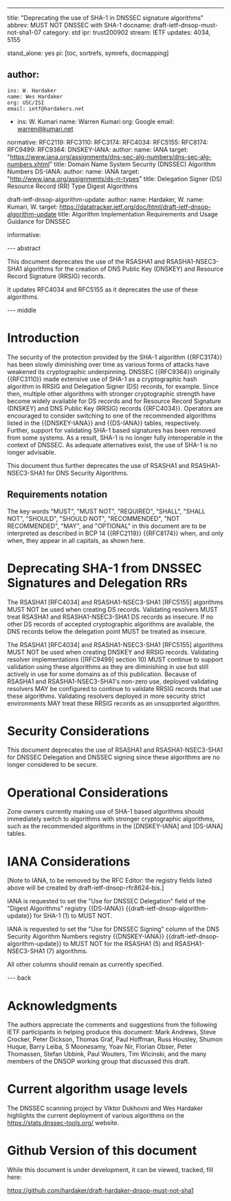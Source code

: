 ---
title: "Deprecating the use of SHA-1 in DNSSEC signature algorithms"
abbrev: MUST NOT DNSSEC with SHA-1
docname: draft-ietf-dnsop-must-not-sha1-07
category: std
ipr: trust200902
stream: IETF
updates: 4034, 5155

stand_alone: yes
pi: [toc, sortrefs, symrefs, docmapping]

author:
  -
    ins: W. Hardaker
    name: Wes Hardaker
    org: USC/ISI
    email: ietf@hardakers.net
  -
    ins: W. Kumari
    name: Warren Kumari
    org: Google
    email: warren@kumari.net

normative:
  RFC2119:
  RFC3110:
  RFC3174:
  RFC4034:
  RFC5155:
  RFC8174:
  RFC9499:
  RFC9364:
  DNSKEY-IANA:
    author:
      name: IANA
    target: "https://www.iana.org/assignments/dns-sec-alg-numbers/dns-sec-alg-numbers.xhtml"
    title: Domain Name System Security (DNSSEC) Algorithm Numbers
  DS-IANA:
    author:
      name: IANA
    target: "http://www.iana.org/assignments/ds-rr-types"
    title: Delegation Signer (DS) Resource Record (RR) Type Digest Algorithms

  draft-ietf-dnsop-algorithm-update:
    author: 
      name: Hardaker, W.
      name: Kumari, W.
    target: https://datatracker.ietf.org/doc/html/draft-ietf-dnsop-algorithm-update
    title: Algorithm Implementation Requirements and Usage Guidance for DNSSEC

informative:


--- abstract

This document deprecates the use of the RSASHA1 and RSASHA1-NSEC3-SHA1
algorithms for the creation of DNS Public Key (DNSKEY) and Resource
Record Signature (RRSIG) records.

It updates RFC4034 and RFC5155 as it deprecates the use of these algorithms.

--- middle

# Introduction

The security of the protection provided by the SHA-1 algorithm {{RFC3174}} has been slowly diminishing
over time as various forms of attacks have weakened its cryptographic
underpinning.  DNSSEC {{RFC9364}} originally {{RFC3110}} made extensive use
of SHA-1 as a
cryptographic hash algorithm in RRSIG and Delegation Signer (DS)
records, for example.  Since then, multiple other algorithms with
stronger cryptographic strength have become widely available for DS records 
and for Resource Record Signature (DNSKEY) and DNS Public Key (RRSIG) records {{RFC4034}}. 
Operators are encouraged to consider switching to one of the recommended algorithms 
listed in the {{DNSKEY-IANA}} and {{DS-IANA}} tables, respectively.
Further, support for validating SHA-1 based signatures has been
removed from some systems. As a result, SHA-1 is no longer fully interoperable
in the context of DNSSEC. As adequate alternatives exist, the use of SHA-1 is
no longer advisable.

This document thus further deprecates the use of RSASHA1 and
RSASHA1-NSEC3-SHA1 for DNS Security Algorithms.

## Requirements notation

   The key words "MUST", "MUST NOT", "REQUIRED", "SHALL", "SHALL NOT",
   "SHOULD", "SHOULD NOT", "RECOMMENDED", "NOT RECOMMENDED", "MAY",
   and "OPTIONAL" in this document are to be interpreted as described
   in BCP 14 {{RFC2119}} {{RFC8174}} when, and only when, they appear
   in all capitals, as shown here.

# Deprecating SHA-1 from DNSSEC Signatures and Delegation RRs

The RSASHA1 [RFC4034] and RSASHA1-NSEC3-SHA1 [RFC5155] algorithms MUST NOT
be used when creating DS records.  Validating resolvers MUST treat RSASHA1
and RSASHA1-NSEC3-SHA1 DS records as insecure.  If no other DS records of
accepted cryptographic algorithms are available, the DNS records below the
delegation point MUST be treated as insecure.

The RSASHA1 [RFC4034] and RSASHA1-NSEC3-SHA1 [RFC5155] algorithms MUST NOT be
used when creating DNSKEY and RRSIG records.  Validating resolver implementations
([RFC9499] section 10) MUST continue to support validation using these
algorithms as they are diminishing in use but still actively in use for some
domains as of this publication.  Because of RSASHA1 and RSASHA1-NSEC3-SHA1's
non-zero use, deployed validating resolvers MAY be configured to continue
to validate RRSIG records that use these algorithms.  Validating
resolvers deployed in more security strict environments MAY treat
these RRSIG records as an unsupported algorithm.

# Security Considerations

This document deprecates the use of RSASHA1 and RSASHA1-NSEC3-SHA1 for
DNSSEC Delegation and DNSSEC signing since these algorithms are no
longer considered to be secure.

# Operational Considerations

Zone owners currently making use of SHA-1 based algorithms should
immediately switch to algorithms with stronger cryptographic algorithms,
such as the recommended algorithms in the [DNSKEY-IANA] and [DS-IANA] tables.

# IANA Considerations

[Note to IANA, to be removed by the RFC Editor: the registry fields
listed above will be created by draft-ietf-dnsop-rfc8624-bis.]

IANA is requested to set the "Use for DNSSEC Delegation" field of the
"Digest Algorithms" registry {{DS-IANA}} {{draft-ietf-dnsop-algorithm-update}} 
for SHA-1 (1) to MUST NOT.

IANA is requested to set the "Use for DNSSEC Signing" column of the
DNS Security Algorithm Numbers registry {{DNSKEY-IANA}}
{{draft-ietf-dnsop-algorithm-update}} to MUST NOT
for the RSASHA1 (5) and RSASHA1-NSEC3-SHA1 (7) algorithms.

All other columns should remain as currently specified.

--- back

# Acknowledgments

The authors appreciate the comments and suggestions from the following
IETF participants in helping produce this document: Mark Andrews,
Steve Crocker, Peter Dickson, Thomas Graf, Paul Hoffman, Russ Housley, Shumon
Huque, Barry Leiba, S Moonesamy, Yoav Nir, Florian Obser, Peter
Thomassen, Stefan Ubbink, Paul Wouters, Tim Wicinski, and the many
members of the DNSOP working group that discussed this draft.


# Current algorithm usage levels

The DNSSEC scanning project by Viktor Dukhovni and Wes Hardaker
highlights the current deployment of various algorithms on the
https://stats.dnssec-tools.org/ website.

<RFC Editor: please delete this section upon publication>

# Github Version of this document

While this document is under development, it can be viewed, tracked,
fill here:

https://github.com/hardaker/draft-hardaker-dnsop-must-not-sha1

<RFC Editor: please delete this section upon publication>
